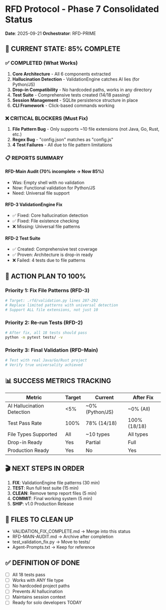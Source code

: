 # RFD Protocol - Phase 7 Consolidated Status
**Date**: 2025-09-21
**Orchestrator**: RFD-PRIME

## 🎯 CURRENT STATE: 85% COMPLETE

### ✅ COMPLETED (What Works)
1. **Core Architecture** - All 6 components extracted
2. **Hallucination Detection** - ValidationEngine catches AI lies (for Python/JS)
3. **Drop-in Compatibility** - No hardcoded paths, works in any directory
4. **Test Suite** - Comprehensive tests created (14/18 passing)
5. **Session Management** - SQLite persistence structure in place
6. **CLI Framework** - Click-based commands working

### ❌ CRITICAL BLOCKERS (Must Fix)
1. **File Pattern Bug** - Only supports ~10 file extensions (not Java, Go, Rust, etc.)
2. **Regex Bug** - "config.json" matches as "config.js"
3. **4 Test Failures** - All due to file pattern limitations

### 📋 REPORTS SUMMARY

#### RFD-Main Audit (70% incomplete → Now 85%)
- Was: Empty shell with no validation
- Now: Functional validation for Python/JS
- Need: Universal file support

#### RFD-3 ValidationEngine Fix
- ✅ Fixed: Core hallucination detection
- ✅ Fixed: File existence checking
- ❌ Missing: Universal file patterns

#### RFD-2 Test Suite
- ✅ Created: Comprehensive test coverage
- ✅ Proven: Architecture is drop-in ready
- ❌ Failed: 4 tests due to file patterns

## 🚀 ACTION PLAN TO 100%

### Priority 1: Fix File Patterns (RFD-3)
```python
# Target: .rfd/validation.py lines 287-292
# Replace limited patterns with universal detection
# Support ALL file extensions, not just 10
```

### Priority 2: Re-run Tests (RFD-2)
```bash
# After fix, all 18 tests should pass
python -m pytest tests/ -v
```

### Priority 3: Final Validation (RFD-Main)
```bash
# Test with real Java/Go/Rust project
# Verify true universality achieved
```

## 📊 SUCCESS METRICS TRACKING

| Metric | Target | Current | After Fix |
|--------|--------|---------|-----------|
| AI Hallucination Detection | <5% | ~0% (Python/JS) | ~0% (All) |
| Test Pass Rate | 100% | 78% (14/18) | 100% (18/18) |
| File Types Supported | All | ~10 types | All types |
| Drop-in Ready | Yes | Partial | Full |
| Production Ready | Yes | No | Yes |

## 🎬 NEXT STEPS IN ORDER

1. **FIX**: ValidationEngine file patterns (30 min)
2. **TEST**: Run full test suite (15 min)
3. **CLEAN**: Remove temp report files (5 min)
4. **COMMIT**: Final working system (5 min)
5. **SHIP**: v1.0 Production Release

## 📝 FILES TO CLEAN UP
- VALIDATION_FIX_COMPLETE.md → Merge into this status
- RFD-MAIN-AUDIT.md → Archive after completion
- test_validation_fix.py → Move to tests/
- Agent-Prompts.txt → Keep for reference

## ✅ DEFINITION OF DONE
- [ ] All 18 tests pass
- [ ] Works with ANY file type
- [ ] No hardcoded project paths
- [ ] Prevents AI hallucination
- [ ] Maintains session context
- [ ] Ready for solo developers TODAY